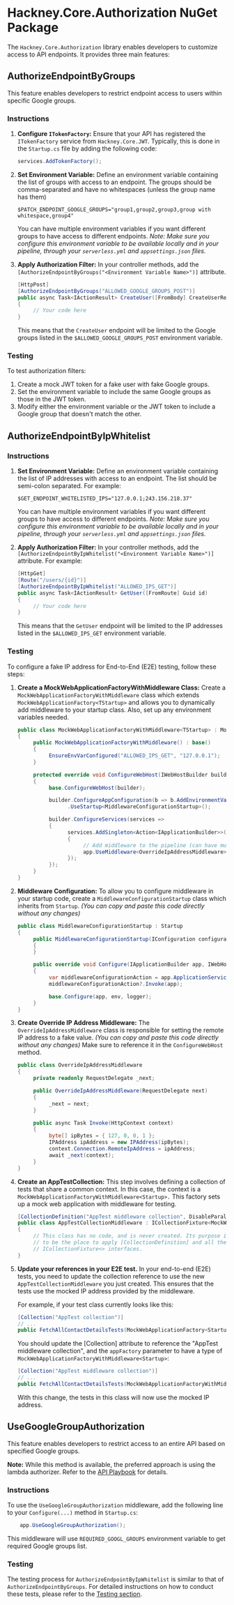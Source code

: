# Hackney.Core.Authorization NuGet Package

The `Hackney.Core.Authorization` library enables developers to customize access to API endpoints. 
It provides three main features:

## AuthorizeEndpointByGroups

This feature enables developers to restrict endpoint access to users within specific Google groups.

### Instructions

1. **Configure `ITokenFactory`:** Ensure that your API has registered the `ITokenFactory` service from `Hackney.Core.JWT`. Typically, this is done in the `Startup.cs` file by adding the following code:
	```csharp
	services.AddTokenFactory();
	```

2. **Set Environment Variable:** Define an environment variable containing the list of groups with access to an endpoint. The groups should be comma-separated and have no whitespaces (unless the group name has them)
	```shell
	$PATCH_ENDPOINT_GOOGLE_GROUPS="group1,group2,group3,group with whitespace,group4"
	```

	You can have multiple environment variables if you want different groups to have access to different endpoints.
	_Note: Make sure you configure this environment variable to be available locally and in your pipeline, through your `serverless.yml` and `appsettings.json` files._
3. **Apply Authorization Filter:** In your controller methods, add the `[AuthorizeEndpointByGroups("<Environment Variable Name>")]` attribute.
	```csharp
	[HttpPost]
	[AuthorizeEndpointByGroups("ALLOWED_GOOGLE_GROUPS_POST")]
	public async Task<IActionResult> CreateUser([FromBody] CreateUserRequest request)
	{
		 // Your code here
	}
	```

	This means that the `CreateUser` endpoint will be limited to the Google groups listed in the `$ALLOWED_GOOGLE_GROUPS_POST` environment variable.
### Testing

To test authorization filters:

1. Create a mock JWT token for a fake user with fake Google groups.
2. Set the environment variable to include the same Google groups as those in the JWT token.
3. Modify either the environment variable or the JWT token to include a Google group that doesn't match the other.

## AuthorizeEndpointByIpWhitelist

### Instructions

1. **Set Environment Variable:** Define an environment variable containing the list of IP addresses with access to an endpoint. The list should be semi-colon separated. For example:
	```shell
	$GET_ENDPOINT_WHITELISTED_IPS="127.0.0.1;243.156.218.37"
	```

	You can have multiple environment variables if you want different groups to have access to different endpoints.
	_Note: Make sure you configure this environment variable to be available locally and in your pipeline, through your `serverless.yml` and `appsettings.json` files._

2. **Apply Authorization Filter:** In your controller methods, add the `[AuthorizeEndpointByIpWhitelist("<Environment Variable Name>")]` attribute. For example:
	```csharp
	[HttpGet]
	[Route("/users/{id}")]
	[AuthorizeEndpointByIpWhitelist("ALLOWED_IPS_GET")]
	public async Task<IActionResult> GetUser([FromRoute] Guid id)
	{
		 // Your code here
	}
	```

	This means that the `GetUser` endpoint will be limited to the IP addresses listed in the `$ALLOWED_IPS_GET` environment variable.

### Testing

To configure a fake IP address for End-to-End (E2E) testing, follow these steps:

1. **Create a MockWebApplicationFactoryWithMiddleware Class:**
	Create a `MockWebApplicationFactoryWithMiddleware` class which extends `MockWebApplicationFactory<TStartup>` and allows you to dynamically add middleware to your startup class. Also, set up any environment variables needed.

	```csharp
	public class MockWebApplicationFactoryWithMiddleware<TStartup> : MockWebApplicationFactory<TStartup> where TStartup : class
	{
		 public MockWebApplicationFactoryWithMiddleware() : base()
		 {
			  EnsureEnvVarConfigured("ALLOWED_IPS_GET", "127.0.0.1");
		 }

		 protected override void ConfigureWebHost(IWebHostBuilder builder)
		 {
			  base.ConfigureWebHost(builder);

			  builder.ConfigureAppConfiguration(b => b.AddEnvironmentVariables())
					.UseStartup<MiddlewareConfigurationStartup>();

			  builder.ConfigureServices(services =>
			  {
					services.AddSingleton<Action<IApplicationBuilder>>(app =>
					{
						 // Add middleware to the pipeline (can have multiple)
						 app.UseMiddleware<OverrideIpAddressMiddleware>();
					});
			  });
		 }
	}
	```

2. **Middleware Configuration:**
	To allow you to configure middleware in your startup code, create a `MiddlewareConfigurationStartup` class which inherits from `Startup`. 
	_(You can copy and paste this code directly without any changes)_

	```csharp
	public class MiddlewareConfigurationStartup : Startup
	{
		 public MiddlewareConfigurationStartup(IConfiguration configuration) : base(configuration)
		 {
		 }

		 public override void Configure(IApplicationBuilder app, IWebHostEnvironment env, ILogger<Startup> logger)
		 {
			  var middlewareConfigurationAction = app.ApplicationServices.GetService<Action<IApplicationBuilder>>();
			  middlewareConfigurationAction?.Invoke(app);

			  base.Configure(app, env, logger);
		 }
	}
	```

3. **Create Override IP Address Middleware:**
	The `OverrideIpAddressMiddleware` class is responsible for setting the remote IP address to a fake value. 
	_(You can copy and paste this code directly without any changes)_
	Make sure to reference it in the `ConfigureWebHost` method.

	```csharp
	public class OverrideIpAddressMiddleware
	{
		 private readonly RequestDelegate _next;

		 public OverrideIpAddressMiddleware(RequestDelegate next)
		 {
			  _next = next;
		 }

		 public async Task Invoke(HttpContext context)
		 {
			  byte[] ipBytes = { 127, 0, 0, 1 };
			  IPAddress ipAddress = new IPAddress(ipBytes);
			  context.Connection.RemoteIpAddress = ipAddress;
			  await _next(context);
		 }
	}
	```

4. **Create an AppTestCollection:**
	This step involves defining a collection of tests that share a common context. In this case, the context is a `MockWebApplicationFactoryWithMiddleware<Startup>.` This factory sets up a mock web application with middleware for testing.

	```csharp
	[CollectionDefinition("AppTest middleware collection", DisableParallelization = true)]
	public class AppTestCollectionMiddleware : ICollectionFixture<MockWebApplicationFactoryWithMiddleware<Startup>>
	{
		 // This class has no code, and is never created. Its purpose is simply
		 // to be the place to apply [CollectionDefinition] and all the
		 // ICollectionFixture<> interfaces.
	}
	```

5. **Update your references in your E2E test.**
	In your end-to-end (E2E) tests, you need to update the collection reference to use the new `AppTestCollectionMiddleware` you just created. This ensures that the tests use the mocked IP address provided by the middleware.

	For example, if your test class currently looks like this:

	```csharp
	[Collection("AppTest collection")]
	// ...
	public FetchAllContactDetailsTests(MockWebApplicationFactory<Startup> appFactory)
	```
	
	You should update the [Collection] attribute to reference the "AppTest middleware collection", and the `appFactory` parameter to have a type of `MockWebApplicationFactoryWithMiddleware<Startup>`:

	```csharp
	[Collection("AppTest middleware collection")]
	// ...
	public FetchAllContactDetailsTests(MockWebApplicationFactoryWithMiddleware<Startup> appFactory)
	```

	With this change, the tests in this class will now use the mocked IP address.

## UseGoogleGroupAuthorization

This feature enables developers to restrict access to an entire API based on specified Google groups.

**Note:** While this method is available, the preferred approach is using the lambda authorizer. Refer to the [API Playbook](https://playbook.hackney.gov.uk/API-Playbook/lambda_authoriser) for details.

### Instructions

To use the `UseGoogleGroupAuthorization` middleware, add the following line to your `Configure(...)` method in `Startup.cs`:

```csharp
	app.UseGoogleGroupAuthorization();
```

This middleware will use `REQUIRED_GOOGL_GROUPS` environment variable to get required Google groups list.

### Testing
The testing process for `AuthorizeEndpointByIpWhitelist` is similar to that of `AuthorizeEndpointByGroups`. For detailed instructions on how to conduct these tests, please refer to the [Testing section](#testing).